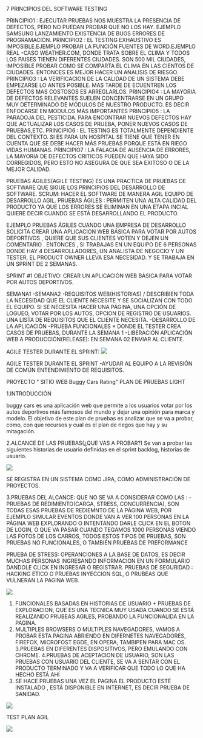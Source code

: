
7 PRINCIPIOS DEL SOFTWARE TESTING 

PRINCIPIO1 : EJECUTAR PRUEBAS NOS MUESTRA LA PRESENCIA DE DEFECTOS, PERO NO PUEDAN PROBAR QUE NO LOS HAY. EJEMPLO SAMSUNG LANZAMIENTO EXISTENCIA DE BUGS ERRORES DE PROGRAMACIÓN.
PRINCIPIO2 : EL TESTING EXHAUSTIVO ES IMPOSIBLE.EJEMPLO PROBAR LA FUNCIÓN FUENTES DE WORD.EJEMPLO REAL -CASO WEATHER.COM, DONDE TRATA SOBRE EL CLIMA Y TODOS LOS PAISES TIENEN DIFERENTES CIUDADES. SON 500 MIL CIUDADES, IMPOSIBLE PROBAR COMO SE COMPARTA EL CLIMA EN LAS CIENTOS DE CIUDADES. ENTONCES ES  MEJOR 
HACER UN ANALISIS DE RIESGO.
PRINCIPIO3 : LA VERIFICACION DE LA CALIDAD DE UN SISTEMA DEBE EMPEZARSE LO ANTES POSIBLE. MAS TARDE DE ECUENTREN LOS DEFECTOS MAS COSTOSOS ES ARREGLARLOS.
PRINCIPIO4 : LA MAYORIA DE DEFECTOS RELEVANTES SUELEN CONCENTRARSE EN UN GRUPO MUY DETERMINADO DE MÓDULOS DE NUESTRO PRODUCTO. ES DECIR ENFOCARSE EN MODULOS MÁS IMPORTANTES
PRINCIPIO5 : LA PARADOJA DEL PESTICIDA. PARA ENCONTRAR NUEVOS DEFECTOS HAY QUE ACTUALIZAR LOS CASOS DE PRUEBA, PONER NUEVOS CASOS DE PRUEBAS,ETC. 
PRINCIPIO6 : EL TESTING ES TOTALMENTE DEPENDIENTE DEL CONTEXTO. SI ES PARA UN HOSPITAL SE TIENE QUE TENER EN CUENTA QUE SE DEBE HACER MÁS PRUEBAS PORQUE ESTÁ EN RIEGO VIDAS HUMANAS.
PRINCIPIO7 : LA FALACIA DE AUSENCIA DE ERRORES, LA MAYORIA DE DEFECTOS CRITICOS PUEDEN QUE HAYA SIDO CORREGIDOS, PERO ESTO NO ASEGURA DE QUE SEA EXITOSO O DE LA MEJOR CALIDAD.


PRUEBAS ÁGILES(AGILE TESTING)
ES UNA PRACTICA DE PRUEBAS DE SOFTWARE QUE SIGUE LOS PRINCIPIOS DEL DESARROLLO DE SOFTWARE.
SCRUM: HACER EL SOFTWARE DE MANERA AGIL EQUIPO DE DESARROLLO AGIL.
PRUEBAS ÁGILES : PERMITEN UNA ALTA CALIDAD DEL PRODUCTO YA QUE LOS ERRORES SE ELIMINAN EN UNA ETAPA INCIAL QUIERE DECIR CUANDO SE ESTÁ DESARROLLANDO EL PRODUCTO.

EJEMPLO PRUEBAS ÁGILES 
CUANDO UNA EMPRESA DE DESARROLLO SOLICITA CREAR UNA APLICACION WEB BÁSICA PARA VOTAR POR AUTOS DEPORTIVOS , QUIERE QUE SUS CLIENTES VOTEN Y DEJEN UN COMENTARIO .
ENTONCES , SI TRABAJAS EN UN EQUIPO DE 6 PERSONAS DONDE HAY 4 DESARROLLADORES, UN ANALISTA DE NEGOCIO Y UN TESTER, EL PRODUCT OWNER LLEVA ESA NECESIDAD. Y SE TRABAJA EN UN SPRINT DE 2 SEMANAS.

SPRINT #1
OBJETIVO: CREAR UN APLICACIÓN WEB BÁSICA PARA VOTAR POR AUTOS DEPORTIVOS.

SEMANA1 -SEMANA2 
-REQUISITOS WEB(HISTORIAS) / DESCRIBIEN TODA LA NECESIDAD QUE EL CLIENTE NECESITE Y SE SOCIALIZAN CON TODO EL EQUIPO. SI SE NECESITA HACER UNA PÁGINA, UNA OPCIÓN DE LOGUEO, VOTAR POR LOS AUTOS, OPCION DE REGISTRO DE USUARIOS. UNA LISTA DE REQUISITOS QUE EL CLIENTE NECESITA.
-DESARROLLO DE LA APLICACIÓN
-PRUEBA FUNCIONALES * DONDE EL TESTER CREA CASOS DE PRUEBAS, DURANTE LA SEMANA 1 
-LIBERACIÓN APLICACIÓN WEB A PRODUCCIÓN(RELEASE): EN SEMANA 02 ENVIAR AL CLIENTE.

AGILE TESTER DURANTE EL SPRINT:
![](https://i.postimg.cc/W1HxHVKZ/sprint.png)

AGILE TESTER DURANTE EL SPRINT 
-AYUDAR AL EQUIPO A LA REVISIÓN DE COMÚN ENTENDIMIENTO DE REQUISITOS.


PROYECTO " SITIO WEB Buggy Cars Rating" PLAN DE PRUEBAS LIGHT 

1.INTRODUCCIÓN

buggy cars es una aplicación web que permite a los usuarios votar por los autos deportivos más famosos del mundo y dejar una opinión para marca y modelo. El objetivo de este plan de pruebas es analizar que se va a probar, como, con que recursos y cual es el plan de riegos que hay y su mitagación.

2.ALCANCE DE LAS PRUEBAS(¿QUE VAS A PROBAR?)
Se van a probar las siguientes historias de usuario definidas en el sprint backlog, historias de usuario.

![](https://i.postimg.cc/3xY6LTh8/Captura-de-pantalla-2022-06-21-190703.jpg)

SE REGISTRA EN UN SISTEMA COMO JIRA, COMO ADMINISTRACIÓN DE PROYECTOS.


3.PRUEBAS DEL ALCANCE: QUE NO SE VA A CONSIDERAR COMO LAS : 
-PRUEBAS DE REDIMIENTO(CARGA, STRESS, CONCURRENCIA), SON TODAS ESAS PRUEBAS DE REDIEMNTO DE LA PÁGINA WEB, POR EJEMPLO SIMULAR EVENTOS DONDE VAN A VER 100 PERSONAS EN LA PÁGINA WEB EXPLORANDO O INTENTANDO DARLE CLICK EN EL BOTON DE LOGIN, O QUE VA  PASAR CUANDO TEGAMOS 1000 PERSONAS VIENDO LAS FOTOS DE LOS CARROS, TODOS ESTOS TIPOS DE PRUEBAS, SON PRUEBAS NO FUNCIONALES, O TAMBIÉN PRUEBAS DE PREFORMANCE

PRUEBA DE STRESS: OPERANCIONES A LA BASE DE DATOS, ES DECIR MUCHAS PERSONAS INGRESANDO INFORMACION EN UN FORMULARIO DANDOLE CLICK EN INGRESAR O REGISTRAR.
PRUEBAS DE SEGURIDAD : HACKING ETICO O PRUEBAS INYECCION SQL, O PRUBEAS QUE VULNERAN LA PAGINA WEB.

![](https://i.postimg.cc/bN4t9yfM/Captura-de-pantalla-2022-06-21-191901.jpg)

1. FUNCIONALES BASADAS EN HISTORIAS DE USUARIO + PRUEBAS DE EXPLORACION, QUE ES UNA 
TECNICA MUY USADA CUANDO SE ESTÁ REALIZANDO PRUBEAS AGILES, PROBANDO LA FUNCIONALIDA EN LA PAGINA.
2. MULTIPLES BROWSERS O MULTIPLES NAVEGADORES, VAMOS A PROBAR ESTA PÁGINA ABRIENDO EN DIFERNETES NAVEGADORES, FIREFOX, MICROFOST EGDE, EN OPERA, TAMBIPEN PARA MAC OS.
3.PRUEBAS EN DIFERENTES DISPOSITIVOS, PERO EMULANDO CON CHROME.
4.PRUEBAS DE ACEPTACION DE USUARIO, SON LAS PRUEBAS CON USUARIO DEL CLIENTE, SE VA A SENTAR CON EL PRODUCTO TERMINADO Y VA A VERIFICAR QUE TODO LO QUE HA HECHO ESTÁ AHÍ
5. SE HACE PRUEBAS UNA VEZ EL PAGINA EL PRODUCTO ESTÉ INSTALADO , ESTÁ DISPONIBLE EN INTERNET, ES DECIR PRUEBA DE SANIDAD.

![](https://i.postimg.cc/htZcdrz1/Captura-de-pantalla-2022-06-21-193827.jpg)


TEST PLAN AGIL

![](https://i.postimg.cc/4xP5JRD6/test.png)